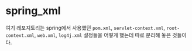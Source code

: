 # spring_xml
여기 레포지토리는 spring에서 사용했던 `pom.xml`, `servlet-context.xml`, `root-context.xml`, `web.xml`, `log4j.xml` 
설정들을 어떻게 했는데 따로 분리해 놓은 것들이다.
